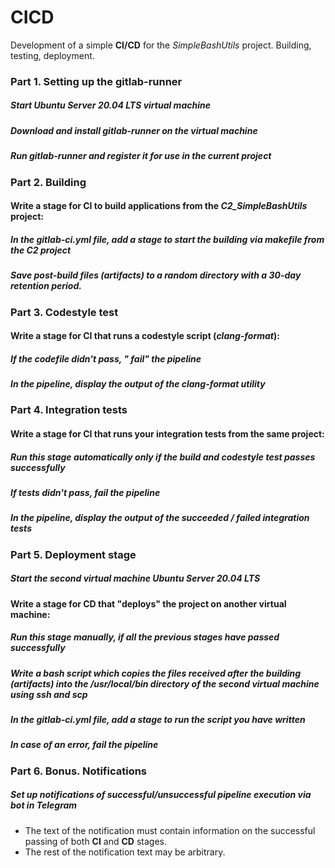 # CICD
Development of a simple **CI/CD** for the *SimpleBashUtils* project. Building, testing, deployment.

### Part 1. Setting up the **gitlab-runner**

##### Start *Ubuntu Server 20.04 LTS* virtual machine

##### Download and install **gitlab-runner** on the virtual machine

##### Run **gitlab-runner** and register it for use in the current project

### Part 2. Building

#### Write a stage for **CI** to build applications from the *C2_SimpleBashUtils* project:

##### In the _gitlab-ci.yml_ file, add a stage to start the building via makefile from the _C2_ project

##### Save post-build files (artifacts) to a random directory with a 30-day retention period.

### Part 3. Codestyle test

#### Write a stage for **CI** that runs a codestyle script (*clang-format*):

##### If the codefile didn't pass, " fail" the pipeline

##### In the pipeline, display the output of the *clang-format* utility

### Part 4. Integration tests

#### Write a stage for **CI** that runs your integration tests from the same project:

##### Run this stage automatically only if the build and codestyle test passes successfully

##### If tests didn't pass, fail the pipeline

##### In the pipeline, display the output of the succeeded / failed integration tests

### Part 5. Deployment stage

##### Start the second virtual machine *Ubuntu Server 20.04 LTS*

#### Write a stage for **CD** that "deploys" the project on another virtual machine:

##### Run this stage manually, if all the previous stages have passed successfully

##### Write a bash script which copies the files received after the building (artifacts) into the */usr/local/bin* directory of the second virtual machine using **ssh** and **scp**

##### In the _gitlab-ci.yml_ file, add a stage to run the script you have written

##### In case of an error, fail the pipeline

### Part 6. Bonus. Notifications

##### Set up notifications of successful/unsuccessful pipeline execution via bot in *Telegram*
- The text of the notification must contain information on the successful passing of both **CI** and **CD** stages.
- The rest of the notification text may be arbitrary.
